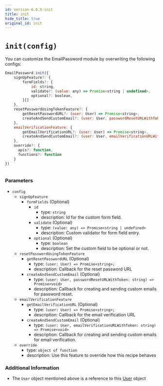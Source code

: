 ```yaml
---
id: version-6.0.X-init
title: init
hide_title: true
original_id: init
---
```


# ``init(config)``
You can customize the EmailPassword module by overwriting the following configs:


```js
EmailPassword.init({
    signUpFeature?: {
        formFields?: {
            id: string,
            validate?: (value: any) => Promise<string | undefined>,
            optional?: boolean,
        }[]
    },
    resetPasswordUsingTokenFeature?: {
        getResetPasswordURL?: (user: User) => Promise<string>,
        createAndSendCustomEmail?: (user: User, passwordResetURLWithToken: string) => Promise<void>
    },
    emailVerificationFeature: {
        getEmailVerificationURL?: (user: User) => Promise<string>,
        createAndSendCustomEmail?: (user: User, emailVerificationURLWithToken: string) => Promise<void>
    },
    override?: {
      apis?: function,
      functions?: function
    }
})
        
```

### Parameters
- ``config``
  - ``signUpFeature``
    - ``formFields`` (Optional)
      - ``id``
        - type: ``string``
        - description: Id for the custom form field.
      - ``validate`` (Optional)
        - type: ``(value: any) => Promise<string | undefined>``
        - description: Custom validator for form field entry.
      - ``optional`` (Optional)
        - type: ``boolean``
        - description: Set the custom field to be optional or not.
  - ``resetPasswordUsingTokenFeature``
    - ``getResetPasswordURL`` (Optional)
      - type: ``(user: User) => Promise<string>;``
      - description: Callback for the reset password URL
    - ``createAndSendCustomEmail`` (Optional)
      - type: ``(user: User, passwordResetURLWithToken: string) => Promise<void>`` 
      - description: Callback for creating and sending custom emails for password reset.
  - ``emailVerificationFeature``
    - ``getEmailVerificationURL`` (Optional)
      - type: ``(user: User) => Promise<string>;``
      - description: Callback for the email verification URL
    - ``createAndSendCustomEmail`` (Optional)
      - type: ``(user: User, emailVerificationURLWithToken: string) => Promise<void>`` 
      - description: Callback for creating and sending custom emails for email verification.
  - `override`
    - type: `object of function`
    - description: Use this feature to override how this recipe behaves

### Additional Information
- The ``User`` object mentioned above is a reference to this [User](https://github.com/supertokens/core-driver-interface/wiki#user) object

